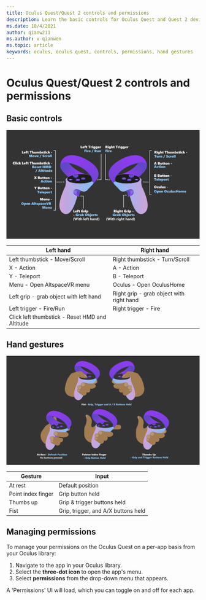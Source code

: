 ```yaml
---
title: Oculus Quest/Quest 2 controls and permissions
description: Learn the basic controls for Oculus Quest and Quest 2 devices, managing permissions, and using hand gestures.
ms.date: 10/4/2021
author: qianw211
ms.author: v-qianwen
ms.topic: article
keywords: oculus, oculus quest, controls, permissions, hand gestures
---
```


# Oculus Quest/Quest 2 controls and permissions

## Basic controls

![Oculus Quest/Quest 2 controls.](images/quest2-controls.svg)

| Left hand | Right hand |
|---|---|
| Left thumbstick - Move/Scroll | Right thumbstick - Turn/Scroll |
| X - Action | A - Action |
| Y - Teleport | B - Teleport |
| Menu - Open AltspaceVR menu | Oculus - Open OculusHome |
| Left grip - grab object with left hand | Right grip - grab object with right hand |
| Left trigger - Fire/Run | Right trigger - Fire |
| Click left thumbstick - Reset HMD and Altitude |  |

## Hand gestures

<img src="images/quest2-hand-gesture-controls.png" alt="Oculus Quest/Quest 2 hand gestures">

| Gesture | Input |
|---|---|
| At rest | Default position |
| Point index finger | Grip button held |
| Thumbs up | Grip & trigger buttons held |
| Fist | Grip, trigger, and A/X buttons held |

## Managing permissions

To manage your permissions on the Oculus Quest on a per-app basis from your Oculus library:

1. Navigate to the app in your Oculus library.
2. Select the **three-dot icon** to open the app's menu.
3. Select **permissions** from the drop-down menu that appears.

A 'Permissions' UI will load, which you can toggle on and off for each app.